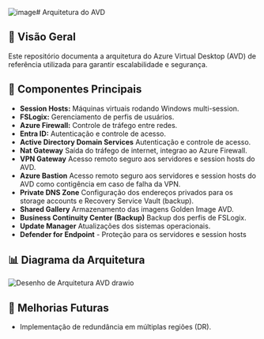 ![image](https://github.com/user-attachments/assets/3ef1ad1d-9be7-4808-b9c5-77388a692678)# Arquitetura do AVD  

## 🔹 Visão Geral  
Este repositório documenta a arquitetura do Azure Virtual Desktop (AVD) de referência utilizada para garantir escalabilidade e segurança.  

## 📌 Componentes Principais  
- **Session Hosts:** Máquinas virtuais rodando Windows multi-session.  
- **FSLogix:** Gerenciamento de perfis de usuários.  
- **Azure Firewall:** Controle de tráfego entre redes.  
- **Entra ID:** Autenticação e controle de acesso.
- **Active Directory Domain Services**  Autenticação e controle de acesso.
- **Nat Gateway** Saída do tráfego de internet, integrao ao Azure Firewall.
- **VPN Gateway** Acesso remoto seguro aos servidores e session hosts do AVD.
- **Azure Bastion** Acesso remoto seguro aos servidores e session hosts do AVD como contigência em caso de falha da VPN.
- **Private DNS Zone** Configuração dos endereços privados para os storage accounts e Recovery Service Vault (backup).
- **Shared Gallery** Armazenamento das imagens Golden Image AVD.
- **Business Continuity Center (Backup)** Backup dos perfis de FSLogix.
- **Update Manager** Atualizações dos sistemas operacionais.
- **Defender for Endpoint** - Proteção para os servidores e session hosts

## 📊 Diagrama da Arquitetura  
![Desenho de Arquitetura AVD drawio](https://github.com/user-attachments/assets/3778e131-970b-4b39-975f-e52e6a53a52b)


## 🚀 Melhorias Futuras  
- Implementação de redundância em múltiplas regiões (DR).  


